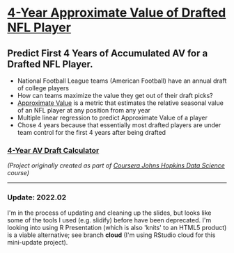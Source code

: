 # [4-Year Approximate Value of Drafted NFL Player](https://werlindo.com/DDP/slides/index.html#/slide-1)

## Predict First 4 Years of Accumulated AV for a Drafted NFL Player.

- National Football League teams (American Football) have an annual draft of college players
- How can teams maximize the value they get out of their draft picks?
- [Approximate Value](https://www.pro-football-reference.com/blog/index37a8.html) is a metric that estimates the relative seasonal value of an NFL player at any position from any year
- Multiple linear regression to predict Approximate Value of a player
- Chose 4 years because that essentially most drafted players are under team control for the first 4 years after being drafted

### [4-Year AV Draft Calculator](https://mangrobang.shinyapps.io/Project_Draft_AV/)

*(Project originally created as part of [Coursera Johns Hopkins Data Science](https://www.coursera.org/learn/data-science-project/home/welcome) course)*

---
### Update: 2022.02
I'm in the process of updating and cleaning up the slides, but looks like some
of the tools I used (e.g. slidify) before have been deprecated. I'm looking into
using R Presentation (which is also 'knits' to an HTML5 product) is a viable 
alternative; see branch **cloud** (I'm using RStudio cloud for this mini-update
project).


